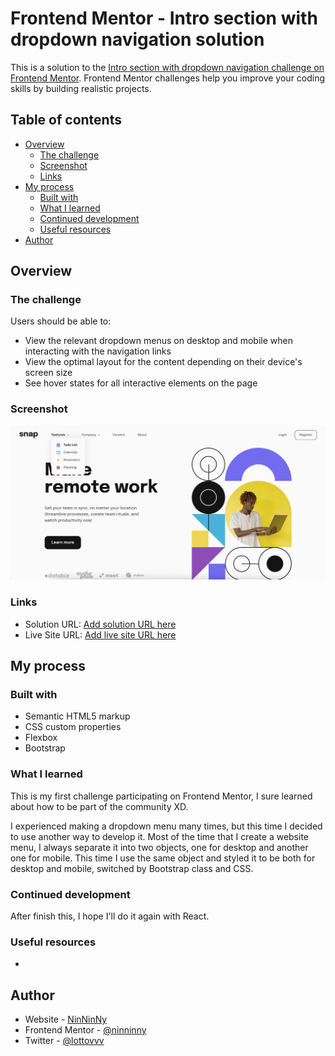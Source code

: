 # Frontend Mentor - Intro section with dropdown navigation solution

This is a solution to the [Intro section with dropdown navigation challenge on Frontend Mentor](https://www.frontendmentor.io/challenges/intro-section-with-dropdown-navigation-ryaPetHE5). Frontend Mentor challenges help you improve your coding skills by building realistic projects. 

## Table of contents

- [Overview](#overview)
  - [The challenge](#the-challenge)
  - [Screenshot](#screenshot)
  - [Links](#links)
- [My process](#my-process)
  - [Built with](#built-with)
  - [What I learned](#what-i-learned)
  - [Continued development](#continued-development)
  - [Useful resources](#useful-resources)
- [Author](#author)

## Overview

### The challenge

Users should be able to:

- View the relevant dropdown menus on desktop and mobile when interacting with the navigation links
- View the optimal layout for the content depending on their device's screen size
- See hover states for all interactive elements on the page

### Screenshot

![](./screenshot.png)

### Links

- Solution URL: [Add solution URL here](https://your-solution-url.com)
- Live Site URL: [Add live site URL here](https://your-live-site-url.com)

## My process

### Built with

- Semantic HTML5 markup
- CSS custom properties
- Flexbox
- Bootstrap

### What I learned

This is my first challenge participating on Frontend Mentor, I sure learned about how to be part of the community XD.

I experienced making a dropdown menu many times, but this time I decided to use another way to develop it. Most of the time that I create a website menu, I always separate it into two objects, one for desktop and another one for mobile. This time I use the same object and styled it to be both for desktop and mobile, switched by Bootstrap class and CSS.

### Continued development

After finish this, I hope I'll do it again with React.

### Useful resources

- 

## Author

- Website - [NinNinNy](https://ninninny.com)
- Frontend Mentor - [@ninninny](https://www.frontendmentor.io/profile/ninninny)
- Twitter - [@lottovvv](https://www.twitter.com/lottovvv)

